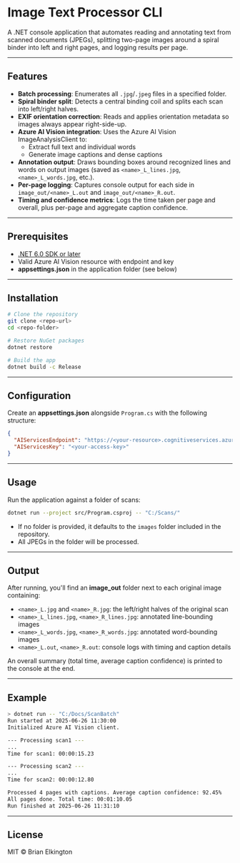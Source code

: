 # Image Text Processor CLI

A .NET console application that automates reading and annotating text from scanned documents (JPEGs), splitting two-page images around a spiral binder into left and right pages, and logging results per page.

---

## Features

- **Batch processing**: Enumerates all `.jpg`/`.jpeg` files in a specified folder.
- **Spiral binder split**: Detects a central binding coil and splits each scan into left/right halves.
- **EXIF orientation correction**: Reads and applies orientation metadata so images always appear right-side-up.
- **Azure AI Vision integration**: Uses the Azure AI Vision ImageAnalysisClient to:
  - Extract full text and individual words
  - Generate image captions and dense captions
- **Annotation output**: Draws bounding boxes around recognized lines and words on output images (saved as `<name>_L_lines.jpg`, `<name>_L_words.jpg`, etc.).
- **Per-page logging**: Captures console output for each side in `image_out/<name>_L.out` and `image_out/<name>_R.out`.
- **Timing and confidence metrics**: Logs the time taken per page and overall, plus per-page and aggregate caption confidence.

---

## Prerequisites

- [.NET 6.0 SDK or later](https://dotnet.microsoft.com/download)
- Valid Azure AI Vision resource with endpoint and key
- **appsettings.json** in the application folder (see below)

---

## Installation

```bash
# Clone the repository
git clone <repo-url>
cd <repo-folder>

# Restore NuGet packages
dotnet restore

# Build the app
dotnet build -c Release
```

---

## Configuration

Create an **appsettings.json** alongside `Program.cs` with the following structure:

```json
{
  "AIServicesEndpoint": "https://<your-resource>.cognitiveservices.azure.com/",
  "AIServicesKey": "<your-access-key>"
}
```

---

## Usage

Run the application against a folder of scans:

```bash
dotnet run --project src/Program.csproj -- "C:/Scans/"
```

- If no folder is provided, it defaults to the `images` folder included in the repository.
- All JPEGs in the folder will be processed.

---

## Output

After running, you'll find an **image_out** folder next to each original image containing:

- `<name>_L.jpg` and `<name>_R.jpg`: the left/right halves of the original scan
- `<name>_L_lines.jpg`, `<name>_R_lines.jpg`: annotated line-bounding images
- `<name>_L_words.jpg`, `<name>_R_words.jpg`: annotated word-bounding images
- `<name>_L.out`, `<name>_R.out`: console logs with timing and caption details

An overall summary (total time, average caption confidence) is printed to the console at the end.

---

## Example

```bash
> dotnet run -- "C:/Docs/ScanBatch"
Run started at 2025-06-26 11:30:00
Initialized Azure AI Vision client.

--- Processing scan1 ---
...
Time for scan1: 00:00:15.23

--- Processing scan2 ---
...
Time for scan2: 00:00:12.80

Processed 4 pages with captions. Average caption confidence: 92.45%
All pages done. Total time: 00:01:10.05
Run finished at 2025-06-26 11:31:10
```

---

## License

MIT © Brian Elkington
